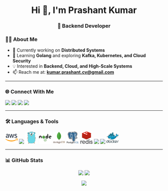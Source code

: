<h1 align="center">Hi 👋, I'm Prashant Kumar</h1>
<h3 align="center">🚀 Backend Developer </h3>

### 👨‍💻 About Me
- 🔭 Currently working on **Distributed Systems**  
- 🌱 Learning **Golang** and exploring **Kafka, Kubernetes, and Cloud Security**  
- 💡 Interested in **Backend, Cloud, and High-Scale Systems**  
- 📫 Reach me at: **kumar.prashant.cv@gmail.com**

---

### 🌐 Connect With Me
<p>
<a href="https://twitter.com/prashantzsharma"><img src="https://raw.githubusercontent.com/rahuldkjain/github-profile-readme-generator/master/src/images/icons/Social/twitter.svg" width="40"/></a>
<a href="https://linkedin.com/in/prashant0000"><img src="https://raw.githubusercontent.com/rahuldkjain/github-profile-readme-generator/master/src/images/icons/Social/linked-in-alt.svg" width="40"/></a>
<a href="https://instagram.com/prashantsharma_000"><img src="https://raw.githubusercontent.com/rahuldkjain/github-profile-readme-generator/master/src/images/icons/Social/instagram.svg" width="40"/></a>
<a href="https://leetcode.com/prashant-00-00/"><img src="https://raw.githubusercontent.com/rahuldkjain/github-profile-readme-generator/master/src/images/icons/Social/leet-code.svg" width="40"/></a>
</p>

---

### 🛠 Languages & Tools
<p>
<a href="https://aws.amazon.com"><img src="https://raw.githubusercontent.com/devicons/devicon/master/icons/amazonwebservices/amazonwebservices-original-wordmark.svg" width="40"/></a>
<a href="https://cloud.google.com"><img src="https://www.vectorlogo.zone/logos/google_cloud/google_cloud-icon.svg" width="40"/></a>
<a href="https://golang.org"><img src="https://raw.githubusercontent.com/devicons/devicon/master/icons/go/go-original.svg" width="40"/></a>
<a href="https://nodejs.org"><img src="https://raw.githubusercontent.com/devicons/devicon/master/icons/nodejs/nodejs-original-wordmark.svg" width="40"/></a>
<a href="https://www.mongodb.com"><img src="https://raw.githubusercontent.com/devicons/devicon/master/icons/mongodb/mongodb-original-wordmark.svg" width="40"/></a>
<a href="https://www.postgresql.org"><img src="https://raw.githubusercontent.com/devicons/devicon/master/icons/postgresql/postgresql-original-wordmark.svg" width="40"/></a>
<a href="https://redis.io"><img src="https://raw.githubusercontent.com/devicons/devicon/master/icons/redis/redis-original-wordmark.svg" width="40"/></a>
<a href="https://kafka.apache.org"><img src="https://www.vectorlogo.zone/logos/apache_kafka/apache_kafka-icon.svg" width="40"/></a>
<a href="https://kubernetes.io"><img src="https://www.vectorlogo.zone/logos/kubernetes/kubernetes-icon.svg" width="40"/></a>
<a href="https://www.docker.com"><img src="https://raw.githubusercontent.com/devicons/devicon/master/icons/docker/docker-original-wordmark.svg" width="40"/></a>
</p>

---

### 📊 GitHub Stats
<p align="center">
<img src="https://github-readme-stats.vercel.app/api?username=prashant-00-00&show_icons=true&theme=radical" height="150"/>
<img src="https://github-readme-stats.vercel.app/api/top-langs/?username=prashant-00-00&layout=compact&theme=radical" height="150"/>
</p>

<p align="center">
<img src="https://streak-stats.demolab.com/?user=prashant-00-00&theme=radical" height="150"/>
</p>
